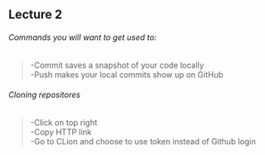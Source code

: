 ## Lecture 2
###### Commands you will want to get used to:
>-Commit saves a snapshot of your code locally<br> 
>-Push makes your local commits show up on GitHub<br> 

###### Cloning repositores
>-Click on top right<br> 
>-Copy HTTP link<br> 
>-Go to CLion and choose to use token instead of Github login<br> 





